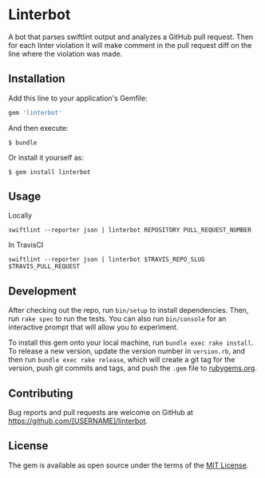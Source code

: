 # Linterbot

A bot that parses swiftlint output and analyzes a GitHub pull request. Then for each linter violation it will make comment in the pull request diff on the line where the violation was made.

## Installation

Add this line to your application's Gemfile:

```ruby
gem 'linterbot'
```

And then execute:

    $ bundle

Or install it yourself as:

    $ gem install linterbot

## Usage

Locally

```
swiftlint --reporter json | linterbot REPOSITORY PULL_REQUEST_NUMBER
```

In TravisCI

```
swiftlint --reporter json | linterbot $TRAVIS_REPO_SLUG $TRAVIS_PULL_REQUEST
```


## Development

After checking out the repo, run `bin/setup` to install dependencies. Then, run `rake spec` to run the tests. You can also run `bin/console` for an interactive prompt that will allow you to experiment.

To install this gem onto your local machine, run `bundle exec rake install`. To release a new version, update the version number in `version.rb`, and then run `bundle exec rake release`, which will create a git tag for the version, push git commits and tags, and push the `.gem` file to [rubygems.org](https://rubygems.org).

## Contributing

Bug reports and pull requests are welcome on GitHub at https://github.com/[USERNAME]/linterbot.


## License

The gem is available as open source under the terms of the [MIT License](http://opensource.org/licenses/MIT).

